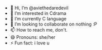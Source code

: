 - 👋 Hi, I’m @aviethedaredevil
- 👀 I’m interested in Cdrama
- 🌱 I’m currently C language
- 💞️ I’m looking to collaborate on nothing :P
- 📫 How to reach me, don't.
- 😄 Pronouns: she/her
- ⚡ Fun fact: i love u

<!---
aviethedaredevil/aviethedaredevil is a ✨ special ✨ repository because its `README.md` (this file) appears on your GitHub profile.
You can click the Preview link to take a look at your changes.
--->
